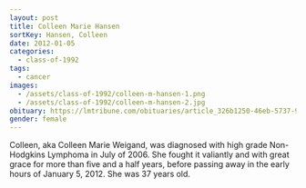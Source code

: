 ```yaml
---
layout: post
title: Colleen Marie Hansen
sortKey: Hansen, Colleen
date: 2012-01-05
categories:
  - class-of-1992
tags:
  - cancer
images:
  - /assets/class-of-1992/colleen-m-hansen-1.png
  - /assets/class-of-1992/colleen-m-hansen-2.jpg
obituary: https://lmtribune.com/obituaries/article_326b1250-46eb-5737-9704-6d2bc269d924.html
gender: female
---
```


Colleen, aka Colleen Marie Weigand, was diagnosed with high grade Non-Hodgkins Lymphoma in July of 2006. She fought it valiantly and with great grace for more than five and a half years, before passing away in the early hours of January 5, 2012. She was 37 years old.
